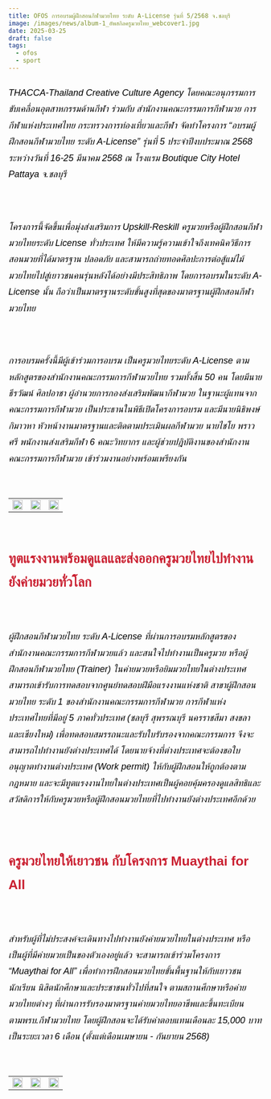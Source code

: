 ```yaml
---
title: OFOS การอบรมผู้ฝึกสอนกีฬามวยไทย ระดับ A-License รุ่นที่ 5/2568 จ.ชลบุรี
image: /images/news/album-1_อัพสกิลครูมวยไทย_webcover1.jpg
date: 2025-03-25
draft: false
tags:
  - ofos
  - sport
---
```

<style>
    body {
        color: black;
    }

    h3 {
        color: #ca2031;
        font-family: "IBM Plex Sans Thai", sans-serif;
        font-weight: bold;
        font-size: 26px;
        line-height: 1.8;
    }

    h4 {
        color: black;
        font-family: "IBM Plex Sans Thai", sans-serif;
        font-weight: bold;
        font-size: 20px;
        line-height: 1.8;
    }

h5 {
        color: black;
        font-family: "sarabun", sans-serif;
        font-weight: lighter;
        font-size: 18px;
        line-height: 1.8;
    }
</style>

##### THACCA-Thailand Creative Culture Agency โดยคณะอนุกรรมการขับเคลื่อนอุตสาหกรรมด้านกีฬา ร่วมกับ สำนักงานคณะกรรมการกีฬามวย การกีฬาแห่งประเทศไทย กระทรวงการท่องเที่ยวและกีฬา จัดทำโครงการ “อบรมผู้ฝึกสอนกีฬามวยไทย ระดับ A-License” รุ่นที่ 5 ประจำปีงบประมาณ 2568 ระหว่างวันที่ 16-25 มีนาคม 2568 ณ โรงแรม Boutique City Hotel Pattaya จ.ชลบุรี

<p><br></p>

##### โครงการนี้จัดขึ้นเพื่อมุ่งส่งเสริมการ Upskill-Reskill ครูมวยหรือผู้ฝึกสอนกีฬามวยไทยระดับ License ทั่วประเทศ ให้มีความรู้ความเข้าใจถึงเทคนิควิธีการสอนมวยที่ได้มาตรฐาน ปลอดภัย และสามารถถ่ายทอดศิลปะการต่อสู้แม่ไม้มวยไทยไปสู่เยาวชนคนรุ่นหลังได้อย่างมีประสิทธิภาพ โดยการอบรมในระดับ A-License นั้น ถือว่าเป็นมาตรฐานระดับขั้นสูงที่สุดของมาตรฐานผู้ฝึกสอนกีฬามวยไทย

<p><br></p>

##### การอบรมครั้งนี้มีผู้เข้าร่วมการอบรม เป็นครูมวยไทยระดับ A-License ตามหลักสูตรของสำนักงานคณะกรรมการกีฬามวยไทย รวมทั้งสิ้น 50 คน โดยมีนายธีรวัฒน์ ศิลปอาชา ผู้อำนวยการกองส่งเสริมพัฒนากีฬามวย ในฐานะผู้แทนจากคณะกรรมการกีฬามวย เป็นประธานในพิธีเปิดโครงการอบรม และมีนายนิธิพงษ์ กิมาวหา หัวหน้างานมาตรฐานและติดตามประเมินผลกีฬามวย นายไชโย พราวศรี พนักงานส่งเสริมกีฬา 6 คณะวิทยากร และผู้ช่วยปฎิบัติงานของสำนักงานคณะกรรมการกีฬามวย เข้าร่วมงานอย่างพร้อมเพรียงกัน

<p><br></p>
<table style="width: 100%; border-collapse: collapse; border: 0px solid rgb(255, 255, 255);">
    <tbody>
        <tr>
            <td style="width: 33.3333%; border: 0px solid rgb(255, 255, 255);"><img src="/images/album-1_อัพสกิลครูมวยไทย_x_5.jpg" style="width: 100%;object-fit;"><br></td>
            <td style="width: 33.3333%; border: 0px solid rgb(255, 255, 255);"><img src="/images/album-1_อัพสกิลครูมวยไทย_x_6.jpg" style="width: 100%;object-fit;"><br></td>
            <td style="width: 33.3333%; border: 0px solid rgb(255, 255, 255);"><img src="/images/album-1_อัพสกิลครูมวยไทย_x_1.jpg" style="width: 100%;object-fit;"><br></td>
        </tr> </tr>
    </tbody>
</table>

<p><br></p>

### **ทูตแรงงานพร้อมดูแลและส่งออกครูมวยไทยไปทำงานยังค่ายมวยทั่วโลก** 

<p><br></p>

##### ผู้ฝึกสอนกีฬามวยไทย ระดับ A-License ที่ผ่านการอบรมหลักสูตรของ สำนักงานคณะกรรมการกีฬามวยแล้ว และสนใจไปทำงานเป็นครูมวย หรือผู้ฝึกสอนกีฬามวยไทย (Trainer) ในค่ายมวยหรือยิมมวยไทยในต่างประเทศ สามารถเข้ารับการทดสอบจากศูนย์ทดสอบฝีมือแรงงานแห่งชาติ สาขาผู้ฝึกสอนมวยไทย ระดับ 1 ของสำนักงานคณะกรรมการกีฬามวย การกีฬาแห่งประเทศไทยที่มีอยู่ 5 ภาคทั่วประเทศ (ชลบุรี สุพรรณบุรี นครราชสีมา สงขลา และเชียงใหม่) เพื่อทดสอบสมรรถนะและรับใบรับรองจากคณะกรรมการ จึงจะสามารถไปทำงานยังต่างประเทศได้ โดยนายจ้างที่ต่างประเทศจะต้องขอใบอนุญาตทำงานต่างประเทศ (Work permit) ให้กับผู้ฝึกสอนให้ถูกต้องตามกฎหมาย และจะมีทูตแรงงานไทยในต่างประเทศเป็นผู้คอยคุ้มครองดูแลสิทธิและสวัสดิการให้กับครูมวยหรือผู้ฝึกสอนมวยไทยที่ไปทำงานยังต่างประเทศอีกด้วย

<p><br></p>

### **ครูมวยไทยให้เยาวชน กับโครงการ Muaythai for All**

<p><br></p>

##### สำหรับผู้ที่ไม่ประสงค์จะเดินทางไปทำงานยังค่ายมวยไทยในต่างประเทศ หรือเป็นผู้ที่มีค่ายมวยเป็นของตัวเองอยู่แล้ว จะสามารถเข้าร่วมโครงการ “Muaythai for All” เพื่อทำการฝึกสอนมวยไทยขั้นพื้นฐานให้กับเยาวชน นักเรียน นิสิตนักศึกษาและประชาชนทั่วไปที่สนใจ ตามสถานศึกษาหรือค่ายมวยไทยต่างๆ ที่ผ่านการรับรองมาตรฐานค่ายมวยไทยอาชีพและขึ้นทะเบียนตามพรบ.กีฬามวยไทย โดยผู้ฝึกสอนจะได้รับค่าตอบแทนเดือนละ 15,000 บาท เป็นระยะเวลา 6 เดือน (ตั้งแต่เดือนเมษายน - กันยายน 2568)

<p><br></p>
<table style="width: 100%; border-collapse: collapse; border: 0px solid rgb(255, 255, 255);">
    <tbody>
        <tr>
            <td style="width: 33.3333%; border: 0px solid rgb(255, 255, 255);"><img src="/images/album-1_อัพสกิลครูมวยไทย_x_3.jpg" style="width: 100%;object-fit;"><br></td>
            <td style="width: 33.3333%; border: 0px solid rgb(255, 255, 255);"><img src="/images/album-1_อัพสกิลครูมวยไทย_x_2.jpg" style="width: 100%;object-fit;"><br></td>
            <td style="width: 33.3333%; border: 0px solid rgb(255, 255, 255);"><img src="/images/album-1_อัพสกิลครูมวยไทย_x_7.jpg" style="width: 100%;object-fit;"><br></td>
        </tr> </tr>
    </tbody>
</table>

<p><br></p>
